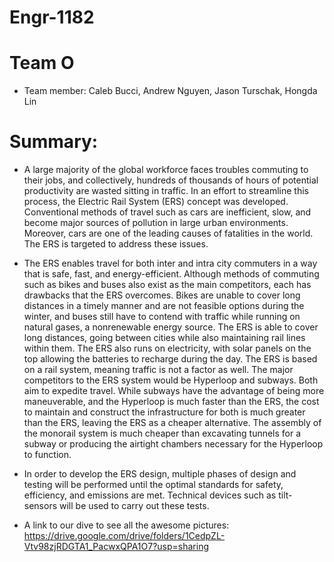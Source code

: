 # Engr-1182
# Team O 
* Team member: Caleb Bucci, Andrew Nguyen, Jason Turschak, Hongda Lin
# Summary: 

* A large majority of the global workforce faces troubles commuting to their jobs, and collectively, hundreds of thousands of hours of potential productivity are wasted sitting in traffic. In an effort to streamline this process, the Electric Rail System (ERS) concept was developed. Conventional methods of travel such as cars are inefficient, slow, and become major sources of pollution in large urban environments. Moreover, cars are one of the leading causes of fatalities in the world. The ERS is targeted to address these issues. 
  
* The ERS enables travel for both inter and intra city commuters in a way that is safe, fast, and energy-efficient. Although methods of commuting such as bikes and buses also exist as the main competitors, each has drawbacks that the ERS overcomes. Bikes are unable to cover long distances in a timely manner and are not feasible options during the winter, and buses still have to contend with traffic while running on natural gases, a nonrenewable energy source. The ERS is able to cover long distances, going between cities while also maintaining rail lines within them. The ERS also runs on electricity, with solar panels on the top allowing the batteries to recharge during the day. The ERS is based on a rail system, meaning traffic is not a factor as well. The major competitors to the ERS system would be Hyperloop and subways. Both aim to expedite travel. While subways have the advantage of being more maneuverable, and the Hyperloop is much faster than the ERS, the cost to maintain and construct the infrastructure for both is much greater than the ERS, leaving the ERS as a cheaper alternative. The assembly of the monorail system is much cheaper than excavating tunnels for a subway or producing the airtight chambers necessary for the Hyperloop to function.
  
* In order to develop the ERS design, multiple phases of design and testing will be performed until the optimal standards for safety, efficiency, and emissions are met. Technical devices such as tilt-sensors will be used to carry out these tests. 

* A link to our dive to see all the awesome pictures: https://drive.google.com/drive/folders/1CedpZL-Vtv98zjRDGTA1_PacwxQPA1O7?usp=sharing
